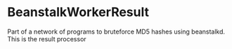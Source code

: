 BeanstalkWorkerResult
=====================

Part of a network of programs to bruteforce MD5 hashes using beanstalkd. This is the result processor
